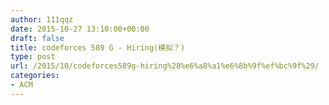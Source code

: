 ```yaml
---
author: 111qqz
date: 2015-10-27 13:10:00+00:00
draft: false
title: codeforces 589 G - Hiring(模拟？)
type: post
url: /2015/10/codeforces589g-hiring%28%e6%a8%a1%e6%8b%9f%ef%bc%9f%29/
categories:
- ACM
---
```


